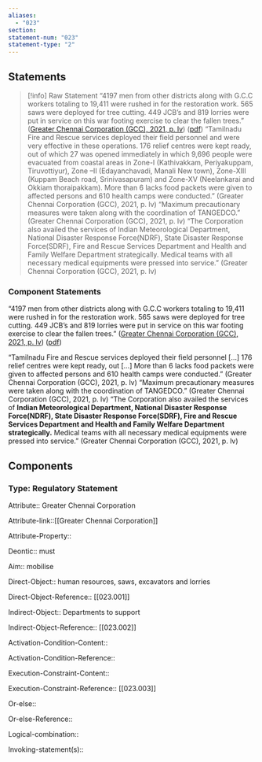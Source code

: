 ```yaml
---
aliases:
  - "023"
section: 
statement-num: "023"
statement-type: "2"
---
```

## Statements 
> [!info] Raw Statement
> “4197 men from other districts along with G.C.C workers totaling to 19,411 were rushed in for the restoration work. 565 saws were deployed for tree cutting. 449 JCB’s and 819 lorries were put in service on this war footing exercise to clear the fallen trees.” ([Greater Chennai Corporation (GCC), 2021, p. lv](zotero://select/library/items/AZZSXLC8)) ([pdf](zotero://open-pdf/library/items/ZWDYK52D?page=55&annotation=QQWZGCCL)) 
> “Tamilnadu Fire and Rescue services deployed their field personnel and were very effective in these operations. 176 relief centres were kept ready, out of which 27 was opened immediately in which 9,696 people were evacuated from coastal areas in Zone-I (Kathivakkam, Periyakuppam, Tiruvottiyur), Zone –II (Edayanchavadi, Manali New town), Zone-XIII (Kuppam Beach road, Srinivasapuram) and Zone-XV (Neelankarai and Okkiam thoraipakkam). More than 6 lacks food packets were given to affected persons and 610 health camps were conducted.” (Greater Chennai Corporation (GCC), 2021, p. lv)
> “Maximum precautionary measures were taken along with the coordination of TANGEDCO.” (Greater Chennai Corporation (GCC), 2021, p. lv)
> “The Corporation also availed the services of Indian Meteorological Department, National Disaster Response Force(NDRF), State Disaster Response Force(SDRF), Fire and Rescue Services Department and Health and Family Welfare Department strategically. Medical teams with all necessary medical equipments were pressed into service.” (Greater Chennai Corporation (GCC), 2021, p. lv)

### Component Statements

“4197 men from other districts along with 
G.C.C workers totaling to 19,411 were rushed in for the restoration work. 
565 saws were deployed for tree cutting. 
449 JCB’s and 819 lorries were put in service on this war footing exercise to clear the fallen trees.” ([Greater Chennai Corporation (GCC), 2021, p. lv](zotero://select/library/items/AZZSXLC8)) ([pdf](zotero://open-pdf/library/items/ZWDYK52D?page=55&annotation=QQWZGCCL)) 

“Tamilnadu Fire and Rescue services deployed their field personnel \[...] 176 relief centres were kept ready, out \[...] More than 6 lacks food packets were given to affected persons and 610 health camps were conducted.” (Greater Chennai Corporation (GCC), 2021, p. lv)
“Maximum precautionary measures were taken along with the coordination of TANGEDCO.” (Greater Chennai Corporation (GCC), 2021, p. lv)
“The Corporation also availed the services of **Indian Meteorological Department, National Disaster Response Force(NDRF), State Disaster Response Force(SDRF), Fire and Rescue Services Department and Health and Family Welfare Department strategically.** Medical teams with all necessary medical equipments were pressed into service.” (Greater Chennai Corporation (GCC), 2021, p. lv)
## Components
### Type: Regulatory Statement
Attribute:: Greater Chennai Corporation

Attribute-link::[[Greater Chennai Corporation]]

Attribute-Property::


Deontic:: must


Aim:: mobilise 


Direct-Object:: human resources, saws, excavators and lorries

Direct-Object-Reference::  [[023.001]]


Indirect-Object:: Departments to support

Indirect-Object-Reference::  [[023.002]]


Activation-Condition-Content::

Activation-Condition-Reference:: 


Execution-Constraint-Content:: 

Execution-Constraint-Reference::  [[023.003]]


Or-else::

Or-else-Reference:: 


Logical-combination::


Invoking-statement(s)::
